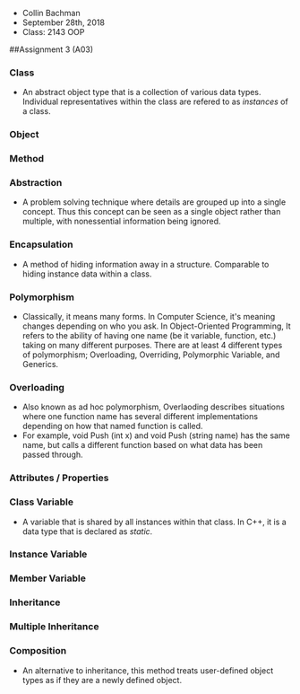 * Collin Bachman
* September 28th, 2018
* Class: 2143 OOP

##Assignment 3 (A03)



### Class
* An abstract object type that is a collection of various data types. Individual representatives within the class are refered to as *instances* of a class.
### Object
### Method
### Abstraction
* A problem solving technique where details are grouped up into a single concept. Thus this concept can be seen as a single object rather than multiple, with nonessential information being ignored.
### Encapsulation
* A method of hiding information away in a structure. Comparable to hiding instance data within a class.
### Polymorphism
* Classically, it means many forms. In Computer Science, it's meaning changes depending on who you ask. In Object-Oriented Programming, It refers to the ability of having one name (be it variable, function, etc.) taking on many different purposes. There are at least 4 different types of polymorphism; Overloading, Overriding, Polymorphic Variable, and Generics.
### Overloading
* Also known as ad hoc polymorphism, Overlaoding describes situations where one function name has several different implementations depending on how that named function is called.
* For example, void Push (int x) and void Push (string name) has the same name, but calls a different function based on what data has been passed through.
### Attributes / Properties
### Class Variable
* A variable that is shared by all instances within that class. In C++, it is a data type that is declared as *static*.
### Instance Variable
### Member Variable
### Inheritance
### Multiple Inheritance
### Composition
* An alternative to inheritance, this method treats user-defined object types as if they are a newly defined object.
